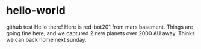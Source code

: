 # hello-world
github test
Hello there!
Here is red-bot201 from mars basement.
Things are going fine here, and we captured 2 new planets over 2000 AU away.
Thinks we can back home next sunday.
